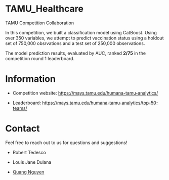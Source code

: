 # TAMU_Healthcare

TAMU Competition Collaboration

In this competition, we built a classification model using CatBoost. Using over 350 variables, we attempt to predict vaccination status using a holdout set of 750,000 obsrvations and a test set of 250,000 observations. 

The model prediction results, evaluated by AUC, ranked **2/75** in the competition round 1 leaderboard.

# Information

* Competition website: https://mays.tamu.edu/humana-tamu-analytics/

* Leaderboard: https://mays.tamu.edu/humana-tamu-analytics/top-50-teams/

# Contact

Feel free to reach out to us for questions and suggestions!

* Robert Tedesco

* Louis Jane Dulana

* [Quang Nguyen](https://qntkhvn.netlify.app/)   
